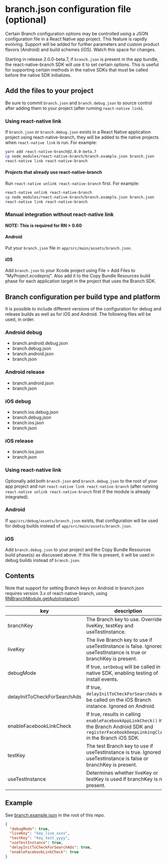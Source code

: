 # branch.json configuration file (optional)

Certain Branch configuration options may be controlled using a JSON configuration file
in a React Native app project. This feature is rapidly evolving. Support will be added
for further parameters and custom product flavors (Android) and build schemes (iOS).
Watch this space for changes.

Starting in release 2.0.0-beta.7, if `branch.json` is present in the app bundle, the
react-native-branch SDK will use it to set certain options. This is useful for supporting
certain methods in the native SDKs that must be called before the native SDK initializes.

## Add the files to your project

Be sure to commit `branch.json` and `branch.debug.json` to source control after adding
them to your project (after running `react-native link`).

### Using react-native link

If `branch.json` or `branch.debug.json` exists in a React Native application project
using react-native-branch, they will be added to the native projects when `react-native link`
is run. For example:

```bash
yarn add react-native-branch@2.0.0-beta.7
cp node_modules/react-native-branch/branch.example.json branch.json
react-native link react-native-branch
```

#### Projects that already use react-native-branch

Run `react-native unlink react-native-branch` first. For example:

```bash
react-native unlink react-native-branch
cp node_modules/react-native-branch/branch.example.json branch.json
react-native link react-native-branch
```

### Manual integration without react-native link

**NOTE: This is required for RN > 0.60**

#### Android

Put your `branch.json` file in `app/src/main/assets/branch.json`.

#### iOS

Add `branch.json` to your Xcode project using File > Add Files to "MyProject.xcodeproj".
Also add it to the Copy Bundle Resources build phase for each application target in
the project that uses the Branch SDK.

## Branch configuration per build type and platform

It is possible to include different versions of the configuration for debug and release
builds as well as for iOS and Android. The following files will be used, in order.

### Android debug
- branch.android.debug.json
- branch.debug.json
- branch.android.json
- branch.json

### Android release
- branch.android.json
- branch.json

### iOS debug
- branch.ios.debug.json
- branch.debug.json
- branch.ios.json
- branch.json

### iOS release
- branch.ios.json
- branch.json

### Using react-native link

Optionally add both `branch.json` and `branch.debug.json` to the root of your app
project and run `react-native link react-native-branch` (after running `react-native unlink react-native-branch` first if the module is already integrated).

### Android

If `app/src/debug/assets/branch.json` exists, that configuration will be used for
debug builds instead of `app/src/main/assets/branch.json`.

### iOS

Add `branch.debug.json` to your project and the Copy Bundle Resources build phase(s)
as discussed above. If this file is present, it will be used in debug builds instead
of `branch.json`.

## Contents

Note that support for setting Branch keys on Android in branch.json requires
version 3.x of react-native-branch, using [RNBranchModule.getAutoInstance()](https://help.branch.io/developers-hub/docs/react-native#section-updating-from-an-earlier-version-or-starting-with-v-3-0-0)

|key|description|type|
|---|---|---|
|branchKey|The Branch key to use. Overrides liveKey, testKey and useTestInstance.|String|
|liveKey|The live Branch key to use if useTestInstance is false. Ignored if useTestInstance is true or branchKey is present.|String|
|debugMode|If true, `setDebug` will be called in the native SDK, enabling testing of install events.|Boolean|
|delayInitToCheckForSearchAds|If true, `delayInitToCheckForSearchAds` will be called on the iOS Branch instance. Ignored on Android.|Boolean|
|enableFacebookLinkCheck|If true, results in calling `enableFacebookAppLinkCheck()` in the Branch Android SDK and `registerFacebookDeepLinkingClass:` in the Branch iOS SDK.|Boolean|
|testKey|The test Branch key to use if useTestInstance is true. Ignored if useTestInstance is false or branchKey is present.|String|
|useTestInstance|Determines whether liveKey or testKey is used if branchKey is not present.|Boolean|

## Example

See [branch.example.json](https://github.com/BranchMetrics/react-native-branch-deep-linking-attribution/blob/master/branch.example.json) in the root of this repo.

```json
{
  "debugMode": true,
  "liveKey": "key_live_xxxx",
  "testKey": "key_test_yyyy",
  "useTestInstance": true,
  "delayInitToCheckForSearchAds": true,
  "enableFacebookLinkCheck": true
}
```
